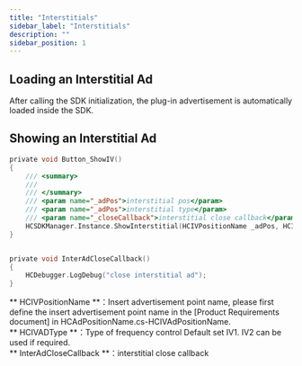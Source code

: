 ```yaml
---
title: "Interstitials"
sidebar_label: "Interstitials"
description: ""
sidebar_position: 1
---
```




## Loading an Interstitial Ad

After calling the SDK initialization, the plug-in advertisement is automatically loaded inside the SDK.

## Showing an Interstitial Ad
```c
private void Button_ShowIV()
{
    /// <summary>
    /// 
    /// </summary>
    /// <param name="_adPos">interstitial pos</param>
    /// <param name="_adPos">interstitial type</param>
    /// <param name="_closeCallback">interstitial close callback</param>
    HCSDKManager.Instance.ShowInterstitial(HCIVPositionName _adPos, HCIVADType _IvType = HCIVADType.IV1, Action _closeCallback = null);
}


private void InterAdCloseCallback()
{
    HCDebugger.LogDebug("close interstitial ad");
}
```

** HCIVPositionName **：Insert advertisement point name, please first define the insert advertisement point name in the [Product Requirements document] in HCAdPositionName.cs-HCIVAdPositionName.<br/>
** HCIVADType **：Type of frequency control Default set IV1. IV2 can be used if required.<br/>
** InterAdCloseCallback **：interstitial close callback
